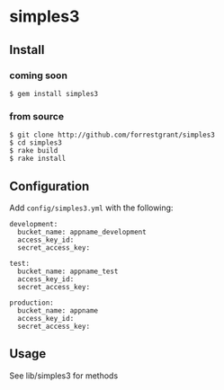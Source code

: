 # simples3
## Install
### coming soon
	$ gem install simples3

### from source
	$ git clone http://github.com/forrestgrant/simples3
	$ cd simples3
	$ rake build
	$ rake install

## Configuration
  Add `config/simples3.yml` with the following:

	development:
	  bucket_name: appname_development
	  access_key_id: 
	  secret_access_key:
	
	test:
	  bucket_name: appname_test
	  access_key_id: 
	  secret_access_key: 
	
	production:
	  bucket_name: appname
	  access_key_id: 
	  secret_access_key:


## Usage
  See lib/simples3 for methods